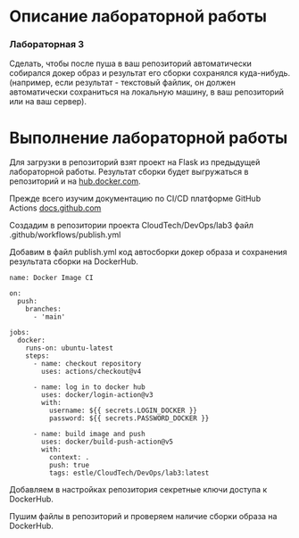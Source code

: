 # Описание лабораторной работы

### Лабораторная 3

Сделать, чтобы после пуша в ваш репозиторий автоматически собирался докер образ и результат его сборки сохранялся куда-нибудь. (например, если результат - текстовый файлик, он должен автоматически сохраниться на локальную машину, в ваш репозиторий или на ваш сервер).

# Выполнение лабораторной работы

Для загрузки в репозиторий взят проект на Flask из предыдущей лабораторной работы. Результат сборки будет выгружаться в репозиторий и на [hub.docker.com](https://hub.docker.com/).

Прежде всего изучим документацию по CI/CD платформе GitHub Actions [docs.github.com](https://docs.github.com/ru/actions/learn-github-actions/understanding-github-actions)  

Создадим в репозитории проекта CloudTech/DevOps/lab3 файл .github/workflows/publish.yml

Добавим в файл publish.yml код автосборки докер образа и сохранения результата сборки на DockerHub.

```
name: Docker Image CI

on: 
  push:
    branches:
      - 'main'

jobs:
  docker:
    runs-on: ubuntu-latest
    steps:
      - name: checkout repository
        uses: actions/checkout@v4
      
      - name: log in to docker hub 
        uses: docker/login-action@v3
        with:
          username: ${{ secrets.LOGIN_DOCKER }}
          password: ${{ secrets.PASSWORD_DOCKER }}

      - name: build image and push
        uses: docker/build-push-action@v5
        with:
          context: .
          push: true
          tags: estle/CloudTech/DevOps/lab3:latest
```

Добавляем в настройках репозитория секретные ключи доступа к DockerHub.



Пушим файлы в репозиторий и проверяем наличие сборки образа на DockerHub.



